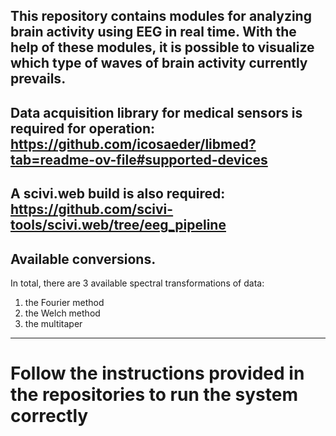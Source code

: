This repository contains modules for analyzing brain activity using EEG in real time.
 With the help of these modules, it is possible to visualize which type of waves of brain activity currently prevails.
----------------------------------------------------------------------------

Data acquisition library for medical sensors is required for operation:
https://github.com/icosaeder/libmed?tab=readme-ov-file#supported-devices
----------------------------------------------------------------------------

A scivi.web build is also required:
https://github.com/scivi-tools/scivi.web/tree/eeg_pipeline
----------------------------------------------------------------------------


Available conversions.
----------------------------------------------------------------------------
In total, there are 3 available spectral transformations of data:
1) the Fourier method
2) the Welch method
3) the multitaper


________
Follow the instructions provided in the repositories to run the system correctly
=======================================
